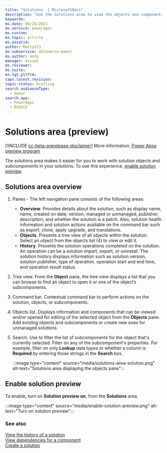 ```yaml
---
title: "Solutions  | MicrosoftDocs"
description: "Use the solutions area to view the objects and components in a solution"
keywords: 
ms.date: 08/26/2021
ms.service: powerapps
ms.custom: 
ms.topic: article
ms.assetid: 
author: Mattp123
ms.subservice: dataverse-maker
ms.author: matp
manager: kvivek
ms.reviewer: 
ms.suite: 
ms.tgt_pltfrm: 
caps.latest.revision: 
topic-status: Drafting
search.audienceType: 
  - maker
search.app: 
  - PowerApps
  - D365CE
---
```


# Solutions area (preview)

[!INCLUDE [cc-beta-prerelease-disclaimer](../../includes/cc-beta-prerelease-disclaimer.md)] More information: [Power Apps preview program](/power-platform/admin/preview-environments)

The solutions area makes it easier for you to work with solution objects and subcomponents in your solutions. To use this experience, [enable solution preview](#enable-solution-preview).

## Solutions area overview

1. Panes - The left navigation pane consists of the following areas:
   - **Overview**. Provides details about the solution, such as display name, name, created on date, version, managed or unmanaged, publisher, description, and whether the solution is a patch. Also, solution health information and solution actions available on the command bar such as export, clone, apply upgrade, and translations.
   - **Objects**. Presents a tree view of all objects within the solution. Select an object from the objects list (4) to view or edit it.
   - **History**.  Presents the solution operations completed on the solution. An operation can be a solution import, export, or uninstall. The solution history displays information such as solution version, solution publisher, type of operation, operation start and end time, and operation result status.
2. Tree view. From the **Object** pane, the tree view displays a list that you can browse to find an object to open it or one of the object’s subcomponents.
3. Command bar. Contextual command bar to perform actions on the solution, objects, or subcomponents.
4. Objects list. Displays information and components that can be viewed and/or opened for editing of the selected object from the **Objects** pane. Add existing objects and subcomponents or create new ones for unmanaged solutions.
5. Search. Use to filter the list of subcomponents for the object that's currently selected. Filter on any of the subcomponent's properties. For example, filter on only **Lookup** data types or whether a column is **Required** by entering those strings in the **Search** box.

   :::image type="content" source="media/solutions-area-solution.png" alt-text="Solutions area displaying the objects pane":::

## Enable solution preview

To enable, turn on **Solution preview on**, from the **Solutions** area.

:::image type="content" source="media/enable-solution-preview.png" alt-text="Turn on solution preview":::

### See also
[View the history of a solution](solution-history.md) <br />
[View dependencies for a component](view-component-dependencies.md) <br />
[Create a solution](create-solution.md)